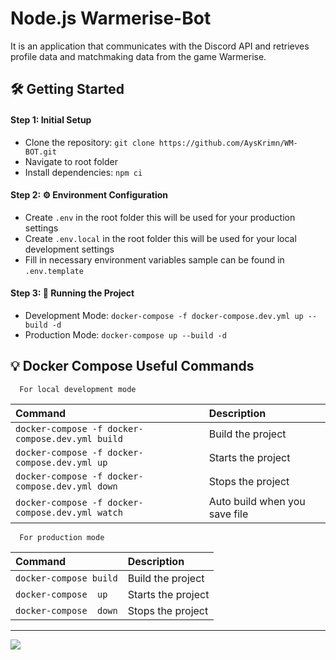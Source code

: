 # Node.js Warmerise-Bot
It is an application that communicates with the Discord API and retrieves profile data and matchmaking data from the game Warmerise.

## 🛠️ Getting Started

#### Step 1: Initial Setup
- Clone the repository: `git clone https://github.com/AysKrimn/WM-BOT.git`
- Navigate to root folder
- Install dependencies: `npm ci`

#### Step 2: ⚙️ Environment Configuration
- Create `.env` in the root folder this will be used for your production settings
- Create `.env.local` in the root folder this will be used for your local development settings
- Fill in necessary environment variables sample can be found in `.env.template`

#### Step 3: 🚀 Running the Project
- Development Mode: `docker-compose -f docker-compose.dev.yml up --build -d`
- Production Mode: `docker-compose up --build -d`


## 💡 Docker Compose Useful Commands

```
  For local development mode
```

| Command | Description |
| :-------- | :------- | 
| `docker-compose -f docker-compose.dev.yml build`  | Build the project |
| `docker-compose -f docker-compose.dev.yml up`  | Starts the project |
| `docker-compose -f docker-compose.dev.yml down`  | Stops the project |
| `docker-compose -f docker-compose.dev.yml watch`  | Auto build when you save file |

```
  For production mode
```

| Command | Description |
| :-------- | :------- | 
| `docker-compose build`  | Build the project |
| `docker-compose  up`  | Starts the project |
| `docker-compose  down`  | Stops the project |

<hr>

![](image/img.png)
